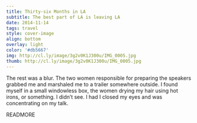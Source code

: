 ```yaml
---
title: Thirty-six Months in LA
subtitle: The best part of LA is leaving LA
date: 2014-11-14
tags: travel
style: cover-image
align: bottom
overlay: light
color: '#db5667'
img: http://cl.ly/image/3g2v0K1J300u/IMG_0005.jpg
thumb: http://cl.ly/image/3g2v0K1J300u/IMG_0005.jpg
---
```


The rest was a blur. The two women responsible for preparing the speakers grabbed me and marshaled me to a trailer somewhere outside. I found myself in a small windowless box, the women drying my hair using hot irons, or something. I didn’t see. I had I closed my eyes and was concentrating on my talk.

READMORE